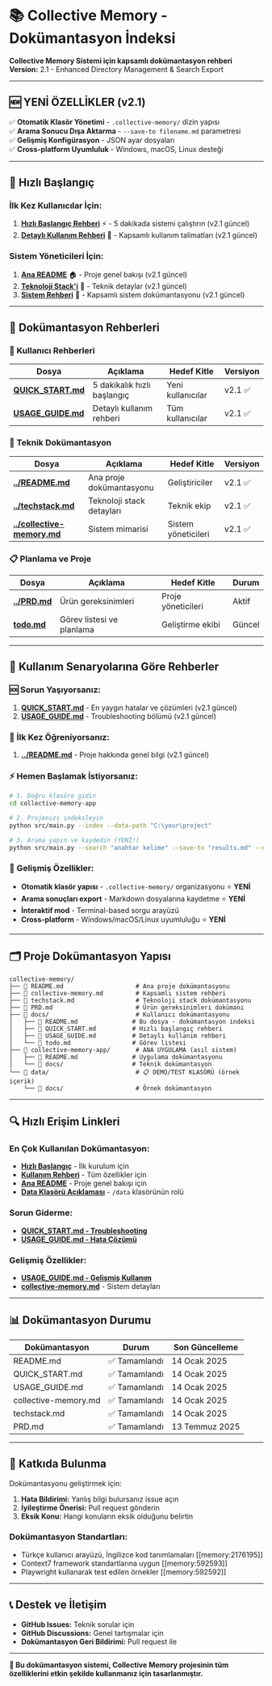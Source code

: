 # 📚 Collective Memory - Dokümantasyon İndeksi

**Collective Memory Sistemi için kapsamlı dokümantasyon rehberi**  
**Version:** 2.1 - Enhanced Directory Management & Search Export  

---

## 🆕 **YENİ ÖZELLİKLER (v2.1)**

✅ **Otomatik Klasör Yönetimi** - `.collective-memory/` dizin yapısı  
✅ **Arama Sonucu Dışa Aktarma** - `--save-to filename.md` parametresi  
✅ **Gelişmiş Konfigürasyon** - JSON ayar dosyaları  
✅ **Cross-platform Uyumluluk** - Windows, macOS, Linux desteği  

---

## 🚀 **Hızlı Başlangıç**

### **İlk Kez Kullanıcılar İçin:**
1. **[Hızlı Başlangıç Rehberi](QUICK_START.md)** ⚡ - 5 dakikada sistemi çalıştırın (v2.1 güncel)
2. **[Detaylı Kullanım Rehberi](USAGE_GUIDE.md)** 📖 - Kapsamlı kullanım talimatları (v2.1 güncel)

### **Sistem Yöneticileri İçin:**
1. **[Ana README](../README.md)** 🏠 - Proje genel bakışı (v2.1 güncel)
2. **[Teknoloji Stack'i](../techstack.md)** 🔧 - Teknik detaylar (v2.1 güncel)
3. **[Sistem Rehberi](../collective-memory.md)** 🧠 - Kapsamlı sistem dokümantasyonu (v2.1 güncel)

---

## 📖 **Dokümantasyon Rehberleri**

### **🚀 Kullanıcı Rehberleri**
| Dosya | Açıklama | Hedef Kitle | Versiyon |
|-------|----------|-------------|----------|
| **[QUICK_START.md](QUICK_START.md)** | 5 dakikalık hızlı başlangıç | Yeni kullanıcılar | v2.1 ✅ |
| **[USAGE_GUIDE.md](USAGE_GUIDE.md)** | Detaylı kullanım rehberi | Tüm kullanıcılar | v2.1 ✅ |

### **🔧 Teknik Dokümantasyon**
| Dosya | Açıklama | Hedef Kitle | Versiyon |
|-------|----------|-------------|----------|
| **[../README.md](../README.md)** | Ana proje dokümantasyonu | Geliştiriciler | v2.1 ✅ |
| **[../techstack.md](../techstack.md)** | Teknoloji stack detayları | Teknik ekip | v2.1 ✅ |
| **[../collective-memory.md](../collective-memory.md)** | Sistem mimarisi | Sistem yöneticileri | v2.1 ✅ |

### **📋 Planlama ve Proje**
| Dosya | Açıklama | Hedef Kitle | Durum |
|-------|----------|-------------|-------|
| **[../PRD.md](../PRD.md)** | Ürün gereksinimleri | Proje yöneticileri | Aktif |
| **[todo.md](todo.md)** | Görev listesi ve planlama | Geliştirme ekibi | Güncel |

---

## 🎯 **Kullanım Senaryolarına Göre Rehberler**

### **🆘 Sorun Yaşıyorsanız:**
1. **[QUICK_START.md](QUICK_START.md)** - En yaygın hatalar ve çözümleri (v2.1 güncel)
2. **[USAGE_GUIDE.md](USAGE_GUIDE.md)** - Troubleshooting bölümü (v2.1 güncel)

### **📖 İlk Kez Öğreniyorsanız:**
1. **[../README.md](../README.md)** - Proje hakkında genel bilgi (v2.1 güncel)

### **⚡ Hemen Başlamak İstiyorsanız:**
```bash
# 1. Doğru klasöre gidin
cd collective-memory-app

# 2. Projenizi indeksleyin  
python src/main.py --index --data-path "C:\your\project"

# 3. Arama yapın ve kaydedin (YENİ!)
python src/main.py --search "anahtar kelime" --save-to "results.md" --data-path "C:\your\project"
```

### **🔧 Gelişmiş Özellikler:**
- **Otomatik klasör yapısı** - `.collective-memory/` organizasyonu ⭐ **YENİ**
- **Arama sonuçları export** - Markdown dosyalarına kaydetme ⭐ **YENİ**  
- **İnteraktif mod** - Terminal-based sorgu arayüzü
- **Cross-platform** - Windows/macOS/Linux uyumluluğu ⭐ **YENİ**

---

## 🗂️ **Proje Dokümantasyon Yapısı**

```
collective-memory/
├── 📄 README.md                    # Ana proje dokümantasyonu
├── 📄 collective-memory.md         # Kapsamlı sistem rehberi
├── 📄 techstack.md                 # Teknoloji stack dokümantasyonu
├── 📄 PRD.md                       # Ürün gereksinimleri dokümanı
├── 📂 docs/                        # Kullanıcı dokümantasyonu
│   ├── 📄 README.md               # Bu dosya - dokümantasyon indeksi
│   ├── 📄 QUICK_START.md          # Hızlı başlangıç rehberi
│   ├── 📄 USAGE_GUIDE.md          # Detaylı kullanım rehberi
│   └── 📄 todo.md                 # Görev listesi
├── 📂 collective-memory-app/       # ANA UYGULAMA (asıl sistem)
│   ├── 📄 README.md               # Uygulama dokümantasyonu
│   └── 📂 docs/                   # Teknik dokümantasyon
└── 📂 data/                        # 📋 DEMO/TEST KLASÖRÜ (örnek içerik)
    └── 📂 docs/                    # Örnek dokümantasyon
```

---

## 🔍 **Hızlı Erişim Linkleri**

### **En Çok Kullanılan Dokümantasyon:**
- **[Hızlı Başlangıç](QUICK_START.md)** - İlk kurulum için
- **[Kullanım Rehberi](USAGE_GUIDE.md)** - Tüm özellikler için
- **[Ana README](../README.md)** - Proje genel bakışı için
- **[Data Klasörü Açıklaması](DATA_USAGE_NOTE.md)** - `/data` klasörünün rolü

### **Sorun Giderme:**
- **[QUICK_START.md - Troubleshooting](QUICK_START.md#-hızlı-troubleshooting)**
- **[USAGE_GUIDE.md - Hata Çözümü](USAGE_GUIDE.md#-sorun-giderme-ve-hata-çözümü)**

### **Gelişmiş Özellikler:**
- **[USAGE_GUIDE.md - Gelişmiş Kullanım](USAGE_GUIDE.md#-gelişmiş-kullanım-senaryoları)**
- **[collective-memory.md](../collective-memory.md)** - Sistem detayları

---

## 📊 **Dokümantasyon Durumu**

| Dokümantasyon | Durum | Son Güncelleme |
|---------------|-------|----------------|
| README.md | ✅ Tamamlandı | 14 Ocak 2025 |
| QUICK_START.md | ✅ Tamamlandı | 14 Ocak 2025 |
| USAGE_GUIDE.md | ✅ Tamamlandı | 14 Ocak 2025 |
| collective-memory.md | ✅ Tamamlandı | 14 Ocak 2025 |
| techstack.md | ✅ Tamamlandı | 14 Ocak 2025 |
| PRD.md | ✅ Tamamlandı | 13 Temmuz 2025 |

---

## 🤝 **Katkıda Bulunma**

Dokümantasyonu geliştirmek için:

1. **Hata Bildirimi:** Yanlış bilgi bulursanız issue açın
2. **İyileştirme Önerisi:** Pull request gönderin
3. **Eksik Konu:** Hangi konuların eksik olduğunu belirtin

### **Dokümantasyon Standartları:**
- Türkçe kullanıcı arayüzü, İngilizce kod tanımlamaları [[memory:2176195]]
- Context7 framework standartlarına uygun [[memory:592593]]
- Playwright kullanarak test edilen örnekler [[memory:592592]]

---

## 📞 **Destek ve İletişim**

- **GitHub Issues:** Teknik sorular için
- **GitHub Discussions:** Genel tartışmalar için
- **Dokümantasyon Geri Bildirimi:** Pull request ile

---

**🎯 Bu dokümantasyon sistemi, Collective Memory projesinin tüm özelliklerini etkin şekilde kullanmanız için tasarlanmıştır.** 